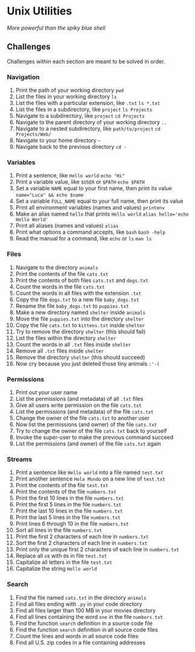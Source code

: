 # Unix Utilities

_More powerful than the spiky blue shell_

## Challenges

Challenges within each section are meant to be solved in order.

### Navigation

1.  Print the path of your working directory `pwd`
1.  List the files in your working directory `ls`
1.  List the files with a particular extension, like `.txt` `ls *.txt`
1.  List the files in a subdirectory, like `project` `ls Projects`
1.  Navigate to a subdirectory, like `project` `cd Projects`
1.  Navigate to the parent directory of your working directory `..`
1.  Navigate to a nested subdirectory, like `path/to/project` `cd Projects/Web/`
1.  Navigate to your home directory `~`
1.  Navigate back to the previous directory `cd -`

### Variables

1.  Print a sentence, like `Hello world` `echo "Hi"`
1.  Print a variable value, like `$USER` or `$PATH` `echo $PATH`
1.  Set a variable `NAME` equal to your first name, then print its value `name="Luca" && echo $name`
1.  Set a variable `FULL_NAME` equal to your full name, then print its value
1.  Print all environment variables (names and values) `printenv`
1.  Make an alias named `hello` that prints `Hello world` `alias hello='echo Hello World'`
1.  Print all aliases (names and values) `alias`
1.  Print what options a command accepts, like `bash` `bash -help`
1.  Read the manual for a command, like `echo` or `ls` `man ls`

### Files

1.  Navigate to the directory `animals`
1.  Print the contents of the file `cats.txt`
1.  Print the contents of both files `cats.txt` and `dogs.txt`
1.  Count the words in the file `cats.txt`
1.  Count the words in all files with the extension `.txt`
1.  Copy the file `dogs.txt` to a new file `baby_dogs.txt`
1.  Rename the file `baby_dogs.txt` to `puppies.txt`
1.  Make a new directory named `shelter` inside `animals`
1.  Move the file `puppies.txt` into the directory `shelter`
1.  Copy the file `cats.txt` to `kittens.txt` inside `shelter`
1.  Try to remove the directory `shelter` (this should fail)
1.  List the files within the directory `shelter`
1.  Count the words in all `.txt` files inside `shelter`
1.  Remove all `.txt` files inside `shelter`
1.  Remove the directory `shelter` (this should succeed)
1.  Now cry because you just deleted those tiny animals `:'-(`

### Permissions

1.  Print out your user name
1.  List the permissions (and metadata) of all `.txt` files
1.  Give all users write permission on the file `cats.txt`
1.  List the permissions (and metadata) of the file `cats.txt`
1.  Change the owner of the file `cats.txt` to another user
1.  Now list the permissions (and owner) of the file `cats.txt`
1.  Try to change the owner of the file `cats.txt` back to yourself
1.  Invoke the super-user to make the previous command succeed
1.  List the permissions (and owner) of the file `cats.txt` again

### Streams

1.  Print a sentence like `Hello world` into a file named `test.txt`
1.  Print another sentence `Hola Mundo` on a new line of `test.txt`
1.  Print the contents of the file `test.txt`
1.  Print the contents of the file `numbers.txt`
1.  Print the first 10 lines in the file `numbers.txt`
1.  Print the first 5 lines in the file `numbers.txt`
1.  Print the last 10 lines in the file `numbers.txt`
1.  Print the last 5 lines in the file `numbers.txt`
1.  Print lines 6 through 10 in the file `numbers.txt`
1.  Sort all lines in the file `numbers.txt`
1.  Print the first 2 characters of each line in `numbers.txt`
1.  Sort the first 2 characters of each line in `numbers.txt`
1.  Print only the unique first 2 characters of each line in `numbers.txt`
1.  Replace all `o`s with `0`s in file `test.txt`
1.  Capitalize all letters in the file `test.txt`
1.  Capitalize the string `Hello world`

### Search

1.  Find the file named `cats.txt` in the directory `animals`
1.  Find all files ending with `.py` in your code directory
1.  Find all files larger than 100 MB in your movies directory
1.  Find all lines containing the word `one` in the file `numbers.txt`
1.  Find the function `search` definition in a source code file
1.  Find the function `search` definition in all source code files
1.  Count the lines and words in all source code files
1.  Find all U.S. zip codes in a file containing addresses
